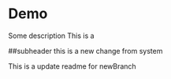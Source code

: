 # Demo

Some description
This is a 

##subheader 
this is a new change from system

This is a update readme for newBranch